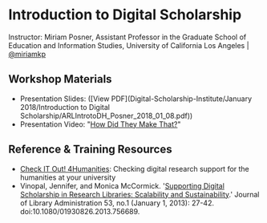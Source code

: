 # Introduction to Digital Scholarship 

Instructor: 
Miriam Posner, Assistant Professor in the Graduate School of Education and Information Studies, University of California Los Angeles | [@miriamkp](https://twitter.com/miriamkp?ref_src=twsrc%5Egoogle%7Ctwcamp%5Eserp%7Ctwgr%5Eauthor)

## Workshop Materials
* Presentation Slides: ([View PDF](Digital-Scholarship-Institute/January 2018/Introduction to Digital Scholarship/ARLIntrotoDH_Posner_2018_01_08.pdf)) 
* Presentation Video: "[How Did They Make That?](https://archive.org/details/howdidtheymakethat)" 

## Reference & Training Resources
* [Check IT Out! 4Humanities](http://4humanities.org/check-it-out/): Checking digital research support for the humanities at your university
* Vinopal, Jennifer, and Monica McCormick. '[Supporting Digital Scholarship in Research Libraries: Scalability and Sustainability](http://hdl.handle.net/2451/31698).' Journal of Library Administration 53, no.1 (January 1, 2013): 27-42. doi:10.1080/01930826.2013.756689.










